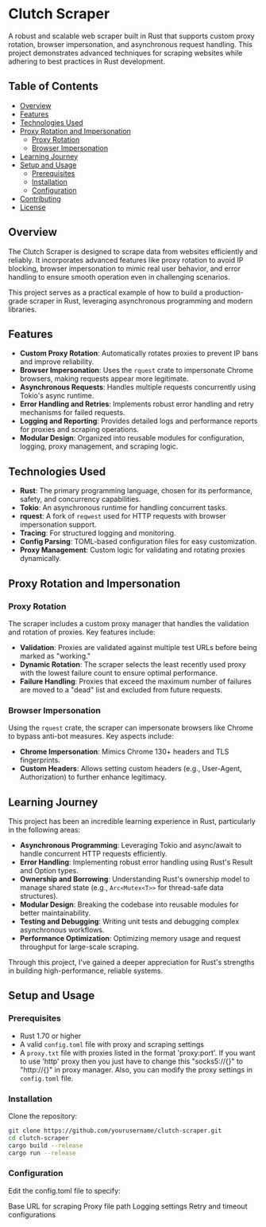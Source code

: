 # Clutch Scraper

A robust and scalable web scraper built in Rust that supports custom proxy rotation, browser impersonation, and asynchronous request handling. This project demonstrates advanced techniques for scraping websites while adhering to best practices in Rust development.

## Table of Contents

- [Overview](#overview)
- [Features](#features)
- [Technologies Used](#technologies-used)
- [Proxy Rotation and Impersonation](#proxy-rotation-and-impersonation)
  - [Proxy Rotation](#proxy-rotation)
  - [Browser Impersonation](#browser-impersonation)
- [Learning Journey](#learning-journey)
- [Setup and Usage](#setup-and-usage)
  - [Prerequisites](#prerequisites)
  - [Installation](#installation)
  - [Configuration](#configuration)
- [Contributing](#contributing)
- [License](#license)

## Overview

The Clutch Scraper is designed to scrape data from websites efficiently and reliably. It incorporates advanced features like proxy rotation to avoid IP blocking, browser impersonation to mimic real user behavior, and error handling to ensure smooth operation even in challenging scenarios.

This project serves as a practical example of how to build a production-grade scraper in Rust, leveraging asynchronous programming and modern libraries.

## Features

- **Custom Proxy Rotation**: Automatically rotates proxies to prevent IP bans and improve reliability.
- **Browser Impersonation**: Uses the `rquest` crate to impersonate Chrome browsers, making requests appear more legitimate.
- **Asynchronous Requests**: Handles multiple requests concurrently using Tokio's async runtime.
- **Error Handling and Retries**: Implements robust error handling and retry mechanisms for failed requests.
- **Logging and Reporting**: Provides detailed logs and performance reports for proxies and scraping operations.
- **Modular Design**: Organized into reusable modules for configuration, logging, proxy management, and scraping logic.

## Technologies Used

- **Rust**: The primary programming language, chosen for its performance, safety, and concurrency capabilities.
- **Tokio**: An asynchronous runtime for handling concurrent tasks.
- **rquest**: A fork of `reqwest` used for HTTP requests with browser impersonation support.
- **Tracing**: For structured logging and monitoring.
- **Config Parsing**: TOML-based configuration files for easy customization.
- **Proxy Management**: Custom logic for validating and rotating proxies dynamically.

## Proxy Rotation and Impersonation

### Proxy Rotation

The scraper includes a custom proxy manager that handles the validation and rotation of proxies. Key features include:

- **Validation**: Proxies are validated against multiple test URLs before being marked as "working."
- **Dynamic Rotation**: The scraper selects the least recently used proxy with the lowest failure count to ensure optimal performance.
- **Failure Handling**: Proxies that exceed the maximum number of failures are moved to a "dead" list and excluded from future requests.

### Browser Impersonation

Using the `rquest` crate, the scraper can impersonate browsers like Chrome to bypass anti-bot measures. Key aspects include:

- **Chrome Impersonation**: Mimics Chrome 130+ headers and TLS fingerprints.
- **Custom Headers**: Allows setting custom headers (e.g., User-Agent, Authorization) to further enhance legitimacy.

## Learning Journey

This project has been an incredible learning experience in Rust, particularly in the following areas:

- **Asynchronous Programming**: Leveraging Tokio and async/await to handle concurrent HTTP requests efficiently.
- **Error Handling**: Implementing robust error handling using Rust's Result and Option types.
- **Ownership and Borrowing**: Understanding Rust's ownership model to manage shared state (e.g., `Arc<Mutex<T>>` for thread-safe data structures).
- **Modular Design**: Breaking the codebase into reusable modules for better maintainability.
- **Testing and Debugging**: Writing unit tests and debugging complex asynchronous workflows.
- **Performance Optimization**: Optimizing memory usage and request throughput for large-scale scraping.

Through this project, I've gained a deeper appreciation for Rust's strengths in building high-performance, reliable systems.

## Setup and Usage

### Prerequisites

- Rust 1.70 or higher
- A valid `config.toml` file with proxy and scraping settings
- A `proxy.txt` file with proxies listed in the format 'proxy:port'.
  If you want to use 'http' proxy then you just have to change this "socks5://{}" to "http://{}" in proxy manager.
  Also, you can modify the proxy settings in `config.toml` file.

### Installation

Clone the repository:

```bash
git clone https://github.com/yourusername/clutch-scraper.git
cd clutch-scraper
cargo build --release
cargo run --release
```


### Configuration
Edit the config.toml file to specify:

Base URL for scraping
Proxy file path
Logging settings
Retry and timeout configurations

